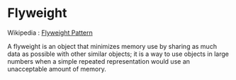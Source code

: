 # Flyweight

Wikipedia : [Flyweight Pattern](https://en.wikipedia.org/wiki/Flyweight_pattern)

A flyweight is an object that minimizes memory use by sharing as much data as possible with other similar objects; it is a way to use objects in large numbers when a simple repeated representation would use an unacceptable amount of memory. 